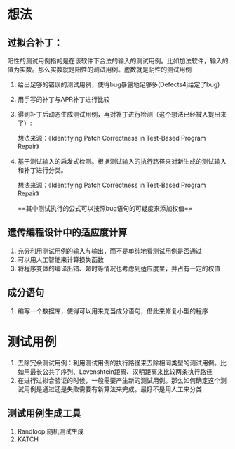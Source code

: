 # 想法

## 过拟合补丁：

阳性的测试用例指的是在该软件下合法的输入的测试用例。比如加法软件，输入的值为实数。那么实数就是阳性的测试用例。虚数就是阴性的测试用例

1. 给出足够的错误的测试用例，使得bug暴露地足够多(Defects4j给定了bug)

2. 用手写的补丁与APR补丁进行比较

3. 得到补丁后动态生成测试用例，再对补丁进行检测（这个想法已经被人提出来了）:

   想法来源：《Identifying Patch Correctness in Test-Based Program Repair》

4. 基于测试输入的启发式检测。根据测试输入的执行路径来对新生成的测试输入和补丁进行分类。

   想法来源：《Identifying Patch Correctness in Test-Based Program Repair》

   ==其中测试执行的公式可以按照bug语句的可疑度来添加权值==

## 遗传编程设计中的适应度计算

1. 充分利用测试用例的输入与输出，而不是单纯地看测试用例是否通过
2. 可以用人工智能来计算损失函数
3. 将程序变体的编译出错、超时等情况也考虑到适应度里，并占有一定的权值

## 成分语句

1. 编写一个数据库，使得可以用来充当成分语句，借此来修复小型的程序

# 测试用例

1. 去除冗余测试用例：利用测试用例的执行路径来去除相同类型的测试用例。比如用最长公共子序列、Levenshtein距离、汉明距离来比较两条执行路径
2. 在进行过拟合验证的时候，一般需要产生新的测试用例。那么如何确定这个测试用例是通过还是失败需要有新算法来完成。最好不是用人工来分类

## 测试用例生成工具

1. Randloop:随机测试生成
2. KATCH
